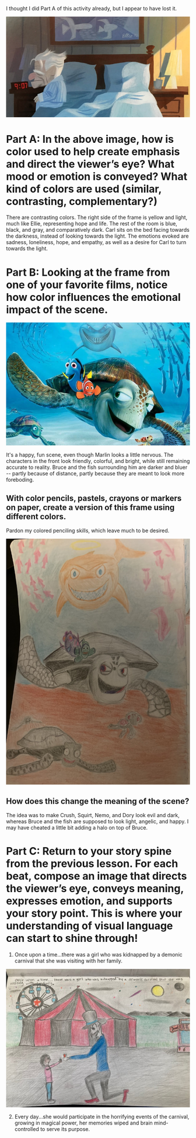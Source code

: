 I thought I did Part A of this activity already, but I appear to have lost it. 

![up](https://github.com/MasqueradeOfSilence/pixar-in-a-box/blob/main/storytelling/visual_language/05907c2806ea2932ee1ff85a5e1367f8e6df1511.png?raw=true)
# Part A: In the above image, how is color used to help create emphasis and direct the viewer’s eye? What mood or emotion is conveyed? What kind of colors are used (similar, contrasting, complementary?)

There are contrasting colors. The right side of the frame is yellow and light, much like Ellie, representing hope and life. The rest of the room is blue, black, and gray, and comparatively dark. Carl sits on the bed facing towards the darkness, instead of looking towards the light. The emotions evoked are sadness, loneliness, hope, and empathy, as well as a desire for Carl to turn towards the light. 

# Part B: Looking at the frame from one of your favorite films, notice how color influences the emotional impact of the scene.

![crush](https://github.com/MasqueradeOfSilence/pixar-in-a-box/blob/main/storytelling/visual_language/CRUSH2.jpg?raw=true)

It's a happy, fun scene, even though Marlin looks a little nervous. The characters in the front look friendly, colorful, and bright, while still remaining accurate to reality. Bruce and the fish surrounding him are darker and bluer -- partly because of distance, partly because they are meant to look more foreboding. 

## With color pencils, pastels, crayons or markers on paper, create a version of this frame using different colors.

Pardon my colored penciling skills, which leave much to be desired. 

![finding_evil](https://github.com/MasqueradeOfSilence/pixar-in-a-box/blob/main/storytelling/visual_language/finding_evil.jpeg?raw=true)

## How does this change the meaning of the scene?

The idea was to make Crush, Squirt, Nemo, and Dory look evil and dark, whereas Bruce and the fish are supposed to look light, angelic, and happy. I may have cheated a little bit adding a halo on top of Bruce. 

# Part C: Return to your story spine from the previous lesson. For each beat, compose an image that directs the viewer’s eye, conveys meaning, expresses emotion, and supports your story point. This is where your understanding of visual language can start to shine through!

1. Once upon a time...there was a girl who was kidnapped by a demonic carnival that she was visiting with her family. 

![beat1](https://github.com/MasqueradeOfSilence/pixar-in-a-box/blob/main/storytelling/visual_language/beat1.jpg?raw=true)

2. Every day...she would participate in the horrifying events of the carnival, growing in magical power, her memories wiped and brain mind-controlled to serve its purpose.
